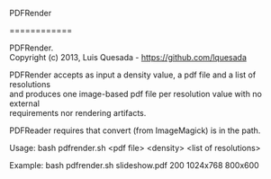 PDFRender

============

PDFRender.  
Copyright (c) 2013, Luis Quesada - https://github.com/lquesada

PDFRender accepts as input a density value, a pdf file and a list of resolutions  
and produces one image-based pdf file per resolution value with no external  
requirements nor rendering artifacts.

PDFReader requires that convert (from ImageMagick) is in the path.

Usage: bash pdfrender.sh \<pdf file\> \<density\> \<list of resolutions\>

Example: bash pdfrender.sh slideshow.pdf 200 1024x768 800x600

